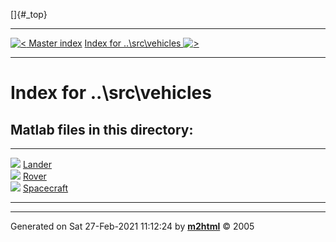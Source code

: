[]{#_top}

  -------------------------------------------------------------- ---------------------------------------------------------------------
  [![\<](../../../left.png) Master index](../../../index.html)     [Index for ..\\src\\vehicles ![\>](../../../right.png)](index.html)
  -------------------------------------------------------------- ---------------------------------------------------------------------

# Index for ..\\src\\vehicles

## Matlab files in this directory:

  ------------------------------------------------------------ --
  ![](../../../matlabicon.gif) [Lander](Lander.html)           
  ![](../../../matlabicon.gif) [Rover](Rover.html)             
  ![](../../../matlabicon.gif) [Spacecraft](Spacecraft.html)   
  ------------------------------------------------------------ --

------------------------------------------------------------------------

Generated on Sat 27-Feb-2021 11:12:24 by
**[m2html](http://www.artefact.tk/software/matlab/m2html/ "Matlab Documentation in HTML")**
© 2005
